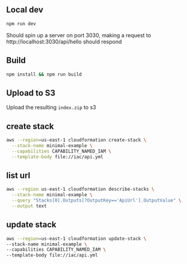 ## Local dev

```sh
npm run dev
```

Should spin up a server on port 3030, making a request to http://localhost:3030/api/hello should respond

## Build

```sh
npm install && npm run build
```

## Upload to S3

Upload the resulting `index.zip` to s3

## create stack

```sh
aws --region=us-east-1 cloudformation create-stack \
  --stack-name minimal-example \
  --capabilities CAPABILITY_NAMED_IAM \
  --template-body file://iac/api.yml
```

## list url

```sh
aws --region us-east-1 cloudformation describe-stacks \
  --stack-name minimal-example \
  --query "Stacks[0].Outputs[?OutputKey=='ApiUrl'].OutputValue" \
  --output text
```

## update stack

```sh
aws --region=us-east-1 cloudformation update-stack \
--stack-name minimal-example \
--capabilities CAPABILITY_NAMED_IAM \
--template-body file://iac/api.yml
```
